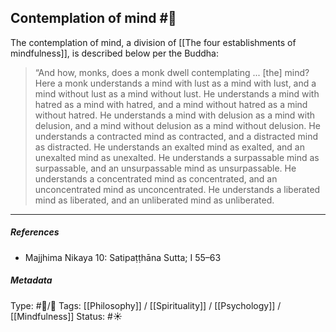 ## Contemplation of mind  #🧠 

The contemplation of mind, a division of [[The four establishments of mindfulness]], is described below per the Buddha:

> “And how, monks, does a monk dwell contemplating ... [the] mind? Here a monk understands a mind with lust as a mind with lust, and a mind without lust as a mind without lust. He understands a mind with hatred as a mind with hatred, and a mind without hatred as a mind without hatred. He understands a mind with delusion as a mind with delusion, and a mind without delusion as a mind without delusion. He understands a contracted mind as contracted, and a distracted mind as distracted. He understands an exalted mind as exalted, and an unexalted mind as unexalted. He understands a surpassable mind as surpassable, and an unsurpassable mind as unsurpassable. He understands a concentrated mind as concentrated, and an unconcentrated mind as unconcentrated. He understands a liberated mind as liberated, and an unliberated mind as unliberated.

___

##### References

- Majjhima Nikaya 10: Satipaṭṭhāna Sutta; I 55–63

##### Metadata
Type: #🔵/🔵 
Tags: [[Philosophy]] / [[Spirituality]] / [[Psychology]] / [[Mindfulness]] 
Status: #☀️ 